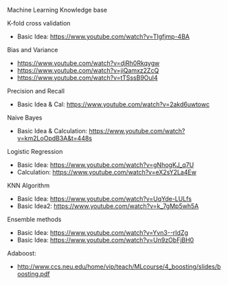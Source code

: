 Machine Learning Knowledge base


K-fold cross validation
- Basic Idea: https://www.youtube.com/watch?v=TIgfjmp-4BA

Bias and Variance
- https://www.youtube.com/watch?v=djRh0Rkqygw
- https://www.youtube.com/watch?v=jiQamxz2ZcQ
- https://www.youtube.com/watch?v=tTSssB9OuI4

Precision and Recall
- Basic Idea & Cal:  https://www.youtube.com/watch?v=2akd6uwtowc

Naive Bayes
- Basic Idea & Calculation: https://www.youtube.com/watch?v=km2LoOpdB3A&t=448s


Logistic Regression 
- Basic Idea: https://www.youtube.com/watch?v=gNhogKJ_q7U
- Calculation: https://www.youtube.com/watch?v=eX2sY2La4Ew

KNN Algorithm
- Basic Idea: https://www.youtube.com/watch?v=UqYde-LULfs
- Basic Idea2: https://www.youtube.com/watch?v=k_7gMp5wh5A


Ensemble methods
- Basic Idea: https://www.youtube.com/watch?v=Yvn3--rIdZg
- Basic Idea: https://www.youtube.com/watch?v=Un9zObFjBH0

Adaboost: 
- http://www.ccs.neu.edu/home/vip/teach/MLcourse/4_boosting/slides/boosting.pdf
